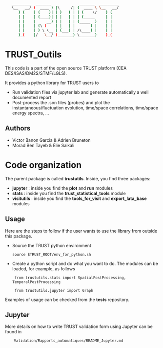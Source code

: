 ```sh
   _________  _______             _______  _________
   \__   __/ (  ____ ) |\     /| (  ____ \ \__   __/
      ) (    | (    )| | )   ( | | (    \/    ) (
      | |    | (____)| | |   | | | (_____     | |
      | |    |     __) | |   | | (_____  )    | |
      | |    | (\ (    | |   | |       ) |    | |
      | |    | ) \ \__ | (___) | /\____) |    | |
      )_(    |/   \__/ (_______) \_______)    )_(


```


# TRUST_Outils

This code is a part of the open source TRUST platform (CEA DES/ISAS/DM2S/STMF/LGLS).

It provides a python library for TRUST users to
- Run validation files via jupyter lab and generate automatically a well documented report
- Post-process the .son files (probes) and plot the instantaneous/fluctuation evolution, time/space correlations, time/space energy spectra, ...

## Authors

- Victor Banon Garcia & Adrien Bruneton
- Morad Ben Tayeb & Élie Saikali

# Code organization

The parent package is called **trustutils**. Inside, you find three packages:
- **jupyter** : inside you find the **plot** and **run** modules
- **stats** : inside you find the **trust_statistical_tools** module
- **visitutils** : inside you find the **tools_for_visit** and **export_lata_base** modules

## Usage

Here are the steps to follow if the user wants to use the library from outside this package.

- Source the TRUST python environment

      source $TRUST_ROOT/env_for_python.sh

- Create a python script and do what you want to do. The modules can be loaded, for example, as follows

	   from trustutils.stats import SpatialPostProcessing, TemporalPostProcessing

	   from trustutils.jupyter import Graph

Examples of usage can be checked from the **tests** repository.

## Jupyter 

More details on how to write TRUST validation form using Jupyter can be found in 

        Validation/Rapports_automatiques/README_Jupyter.md


